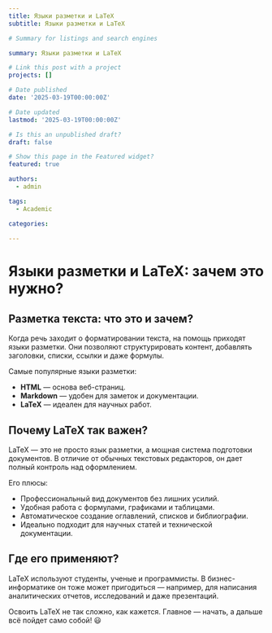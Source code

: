 ```yaml
---
title: Языки разметки и LaTeX
subtitle: Языки разметки и LaTeX

# Summary for listings and search engines

summary: Языки разметки и LaTeX

# Link this post with a project
projects: []

# Date published
date: '2025-03-19T00:00:00Z'

# Date updated
lastmod: '2025-03-19T00:00:00Z'

# Is this an unpublished draft?
draft: false

# Show this page in the Featured widget?
featured: true

authors:
  - admin

tags:
  - Academic

categories:
  
---
```


# Языки разметки и LaTeX: зачем это нужно?  

## Разметка текста: что это и зачем?  
Когда речь заходит о форматировании текста, на помощь приходят языки разметки. Они позволяют структурировать контент, добавлять заголовки, списки, ссылки и даже формулы.  

Самые популярные языки разметки:  
- **HTML** — основа веб-страниц.  
- **Markdown** — удобен для заметок и документации.  
- **LaTeX** — идеален для научных работ.  

## Почему LaTeX так важен?  
LaTeX — это не просто язык разметки, а мощная система подготовки документов. В отличие от обычных текстовых редакторов, он дает полный контроль над оформлением.  

Его плюсы:  
- Профессиональный вид документов без лишних усилий.  
- Удобная работа с формулами, графиками и таблицами.  
- Автоматическое создание оглавлений, списков и библиографии.  
- Идеально подходит для научных статей и технической документации.  

## Где его применяют?  
LaTeX используют студенты, ученые и программисты. В бизнес-информатике он тоже может пригодиться — например, для написания аналитических отчетов, исследований и даже презентаций.  

Освоить LaTeX не так сложно, как кажется. Главное — начать, а дальше всё пойдет само собой! 😃  

